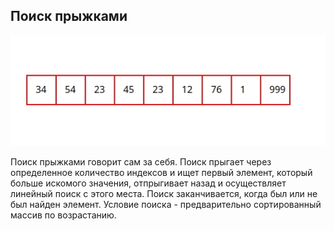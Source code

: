 ## Поиск прыжками

![gif](../../../public//jump-search/jump-search-exmpl.gif)

Поиск прыжками говорит сам за себя. Поиск прыгает через определенное количество индексов и ищет первый элемент, который больше искомого значения, отпрыгивает назад и осуществляет линейный поиск с этого места. Поиск заканчивается, когда был или не был найден элемент. Условие поиска - предварительно сортированный массив по возрастанию.
